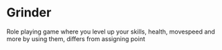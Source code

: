 # Grinder
Role playing game where you level up your skills, health, movespeed and more by using them, differs from assigning point
